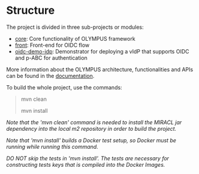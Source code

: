 
# Structure
The project is divided in three sub-projects or modules: 
- [core](core/README.md): Core functionality of OLYMPUS framework
- [front](front/README.md): Front-end for OIDC flow
- [oidc-demo-idp](oidc-demo-idp/README.md): Demonstrator for deploying a vIdP that supports OIDC and p-ABC for authentication
 
More information about the OLYMPUS architecture, functionalities and APIs can be found in the [documentation](https://olympus-idp.readthedocs.io/en/latest/).

To build the whole project, use the commands:
>mvn clean
> 
>mvn install

*Note that the 'mvn clean' command is needed to install the MIRACL jar dependency into the local m2 repository in order to build the project.*

*Note that 'mvn install' builds a Docker test setup, so Docker must be running while running this command.*

*DO NOT skip the tests in 'mvn install'. The tests are necessary for constructing tests keys that is compiled into the Docker Images.*

